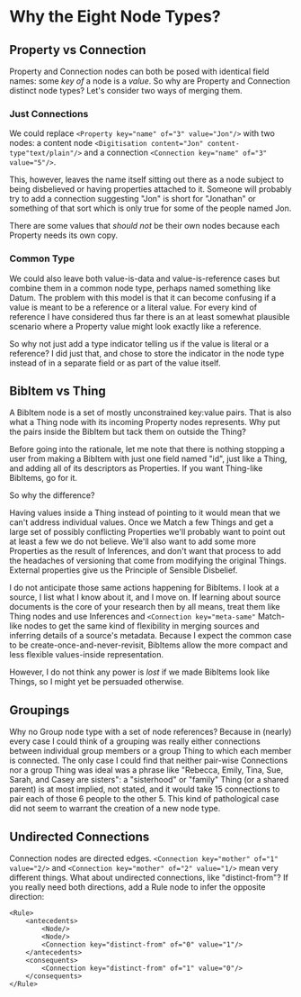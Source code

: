 Why the Eight Node Types?
=========================

Property vs Connection
----------------------

Property and Connection nodes can both be posed with identical field names:
some *key* *of* a node is a *value*.
So why are Property and Connection distinct node types?
Let's consider two ways of merging them.

### Just Connections

We could replace `<Property key="name" of="3" value="Jon"/>` with two nodes:
a content node `<Digitisation content="Jon" content-type"text/plain"/>`
and a connection `<Connection key="name" of="3" value="5"/>`.

This, however, leaves the name itself sitting out there as a node
subject to being disbelieved or having properties attached to it.
Someone will probably try to add a connection suggesting "Jon" is short for "Jonathan"
or something of that sort which is only true for some of the people named Jon.

There are some values that *should not* be their own nodes
because each Property needs its own copy.

### Common Type

We could also leave both value-is-data and value-is-reference cases
but combine them in a common node type, perhaps named something like Datum.
The problem with this model is that it can become confusing if a value 
is meant to be a reference or a literal value.
For every kind of reference I have considered thus far
there is an at least somewhat plausible scenario where a Property value
might look exactly like a reference.

So why not just add a type indicator telling us if the value is literal or a reference?
I did just that, and chose to store the indicator in the node type
instead of in a separate field or as part of the value itself.



BibItem vs Thing
----------------

A BibItem node is a set of mostly unconstrained key:value pairs.
That is also what a Thing node with its incoming Property nodes represents.
Why put the pairs inside the BibItem but tack them on outside the Thing?

Before going into the rationale, let me note that there is nothing stopping a user
from making a BibItem with just one field named "id", just like a Thing,
and adding all of its descriptors as Properties.
If you want Thing-like BibItems, go for it.

So why the difference?

Having values inside a Thing instead of pointing to it
would mean that we can't address individual values.
Once we Match a few Things and get a large set of possibly conflicting Properties
we'll probably want to point out at least a few we do not believe.
We'll also want to add some more Properties as the result of Inferences,
and don't want that process to add the headaches of versioning that come from modifying the original Things.
External properties give us the Principle of Sensible Disbelief.

I do not anticipate those same actions happening for BibItems.
I look at a source, I list what I know about it, and I move on.
If learning about source documents is the core of your research
then by all means, treat them like Thing nodes
and use Inferences and `<Connection key="meta-same"` Match-like nodes
to get the same kind of flexibility in merging sources and inferring details of a source's metadata.
Because I expect the common case to be create-once-and-never-revisit,
BibItems allow the more compact and less flexible values-inside representation.

However, I do not think any power is *lost* if we made BibItems look like Things,
so I might yet be persuaded otherwise.


Groupings
---------

Why no Group node type with a set of node references?
Because in (nearly) every case I could think of
a grouping was really either connections between individual group members
or a group Thing to which each member is connected.
The only case I could find that neither pair-wise Connections
nor a group Thing was ideal was a phrase like "Rebecca, Emily, Tina, Sue, Sarah, and Casey are sisters":
a "sisterhood" or "family" Thing (or a shared parent) is at most implied, not stated,
and it would take 15 connections to pair each of those 6 people to the other 5.
This kind of pathological case did not seem to warrant the creation of a new node type.


Undirected Connections
----------------------

Connection nodes are directed edges.
`<Connection key="mother" of="1" value="2/>`
and `<Connection key="mother" of="2" value="1/>` mean very different things.
What about undirected connections, like "distinct-from"?
If you really need both directions, add a Rule node to infer the opposite direction:

	<Rule>
		<antecedents>
			<Node/>
			<Node/>
			<Connection key="distinct-from" of="0" value="1"/>
		</antecedents>
		<consequents>
			<Connection key="distinct-from" of="1" value="0"/>
		</consequents>
	</Rule>


